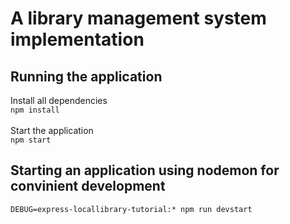 # A library management system implementation

## Running the application
Install all dependencies <br/>
`
npm install
`
<br/><br/>
Start the application <br/> 
`
npm start
`<br/>
## Starting an application using nodemon for convinient development 
`
DEBUG=express-locallibrary-tutorial:* npm run devstart   
`<br/> 



